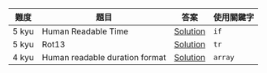 |難度|題目|答案|使用關鍵字|
|---|---|---|---|
|5 kyu|Human Readable Time|[Solution](5kyu/HumanReadableTime.md)|`if`|
|5 kyu|Rot13|[Solution](5kyu/Rot13.md)|`tr`|
|4 kyu|Human readable duration format|[Solution](4kyu/Human-readable-duration-format.md)|`array`|
